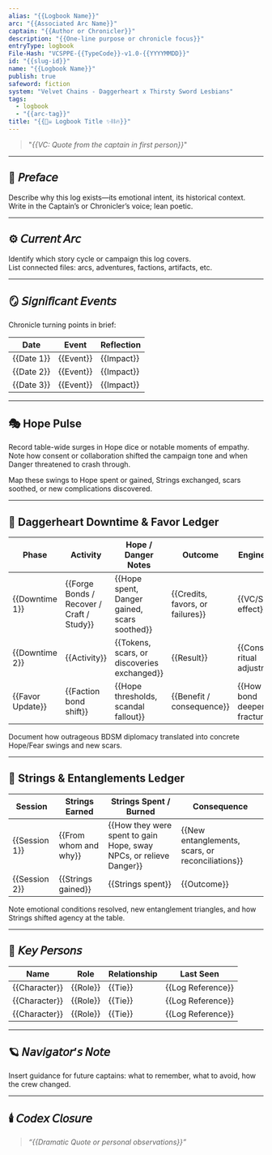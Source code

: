 ```yaml
---
alias: "{{Logbook Name}}"
arc: "{{Associated Arc Name}}"
captain: "{{Author or Chronicler}}"
description: "{{One-line purpose or chronicle focus}}"
entryType: logbook
File-Hash: "VCSPPE-{{TypeCode}}-v1.0-{{YYYYMMDD}}"
id: "{{slug-id}}"
name: "{{Logbook Name}}"
publish: true
safeword: fiction
system: "Velvet Chains - Daggerheart x Thirsty Sword Lesbians"
tags:
  - logbook
  - "{{arc-tag}}"
title: "{{🏴‍☠️ Logbook Title ✨⛓️🔥}}"
---
```


> "_{{VC: Quote from the captain in first person}}_"

---

## 🌌 𝘗𝘳𝘦𝘧𝘢𝘤𝘦  

Describe why this log exists—its emotional intent, its historical context.  
Write in the Captain’s or Chronicler’s voice; lean poetic.  

---

## ⚙️ 𝘊𝘶𝘳𝘳𝘦𝘯𝘵 𝘈𝘳𝘤  

Identify which story cycle or campaign this log covers.  
List connected files: arcs, adventures, factions, artifacts, etc.  

---

## 🪞 𝘚𝘪𝘨𝘯𝘪𝘧𝘪𝘤𝘢𝘯𝘵 𝘌𝘷𝘦𝘯𝘵𝘴  

Chronicle turning points in brief:  

| Date | Event | Reflection |
|------|--------|-------------|
| {{Date 1}} | {{Event}} | {{Impact}} |
| {{Date 2}} | {{Event}} | {{Impact}} |
| {{Date 3}} | {{Event}} | {{Impact}} |

---

## 🎭 Hope Pulse

Record table-wide surges in Hope dice or notable moments of empathy.  
Note how consent or collaboration shifted the campaign tone and when Danger threatened to crash through.

Map these swings to Hope spent or gained, Strings exchanged, scars soothed, or new complications discovered.

---

## 🧭 Daggerheart Downtime & Favor Ledger

| Phase | Activity | Hope / Danger Notes | Outcome | Engine Beats |
|-------|----------|---------------------|---------|--------------|
| {{Downtime 1}} | {{Forge Bonds / Recover / Craft / Study}} | {{Hope spent, Danger gained, scars soothed}} | {{Credits, favors, or failures}} | {{VC/SP/PE effect}} |
| {{Downtime 2}} | {{Activity}} | {{Tokens, scars, or discoveries exchanged}} | {{Result}} | {{Consent ritual adjustments}} |
| {{Favor Update}} | {{Faction bond shift}} | {{Hope thresholds, scandal fallout}} | {{Benefit / consequence}} | {{How the bond deepened or fractured}} |

Document how outrageous BDSM diplomacy translated into concrete Hope/Fear swings and new scars.

---

## 🎴 Strings & Entanglements Ledger

| Session | Strings Earned | Strings Spent / Burned | Consequence |
|---------|----------------|------------------------|-------------|
| {{Session 1}} | {{From whom and why}} | {{How they were spent to gain Hope, sway NPCs, or relieve Danger}} | {{New entanglements, scars, or reconciliations}} |
| {{Session 2}} | {{Strings gained}} | {{Strings spent}} | {{Outcome}} |

Note emotional conditions resolved, new entanglement triangles, and how Strings shifted agency at the table.

---

## 💫 𝘒𝘦𝘺 𝘗𝘦𝘳𝘴𝘰𝘯𝘴  

| Name | Role | Relationship | Last Seen |
|------|------|---------------|------------|
| {{Character}} | {{Role}} | {{Tie}} | {{Log Reference}} |
| {{Character}} | {{Role}} | {{Tie}} | {{Log Reference}} |
| {{Character}} | {{Role}} | {{Tie}} | {{Log Reference}} |

---

## 🪐 𝘕𝘢𝘷𝘪𝘨𝘢𝘵𝘰𝘳’𝘴 𝘕𝘰𝘵𝘦  

Insert guidance for future captains: what to remember, what to avoid, how the crew changed.

---

## 🕯️ 𝘊𝘰𝘥𝘦𝘹 𝘊𝘭𝘰𝘴𝘶𝘳𝘦  

> _“{{Dramatic Quote or personal observations}}”_  
